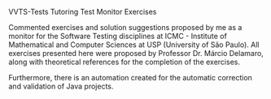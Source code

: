 VVTS-Tests Tutoring
Test Monitor Exercises

Commented exercises and solution suggestions proposed by me as a monitor for the Software Testing disciplines at ICMC - Institute of Mathematical and Computer Sciences at USP (University of São Paulo). All exercises presented here were proposed by Professor Dr. Márcio Delamaro, along with theoretical references for the completion of the exercises.

Furthermore, there is an automation created for the automatic correction and validation of Java projects.
